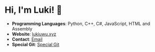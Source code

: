 # Hi, I'm Luki! 👋

- **Programming Languages**: Python, C++, C#, JavaScript, HTML and Assembly
- **Website**: [lukiuwu.xyz](https://lukiuwu.xyz)
- **Contact**: [Email](mailto:lukioff@protonmail.com)
- **Special Git**: [Special Git](https://git.lukiuwu.xyz)
